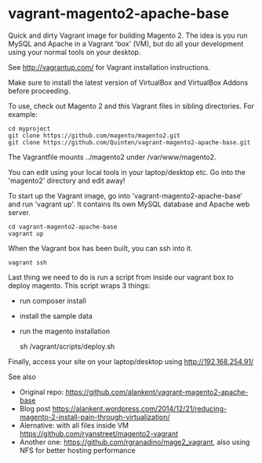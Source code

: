 vagrant-magento2-apache-base
============================

Quick and dirty Vagrant image for building Magento 2. The idea is you run
MySQL and Apache in a Vagrant 'box' (VM), but do all your development
using your normal tools on your desktop.

See http://vagrantup.com/ for Vagrant installation instructions.

Make sure to install the latest version of VirtualBox and VirtualBox Addons before proceeding.

To use, check out Magento 2 and this Vagrant files in sibling directories.
For example:

    cd myproject
    git clone https://github.com/magento/magento2.git
    git clone https://github.com/Quinten/vagrant-magento2-apache-base.git

The Vagrantfile mounts ../magento2 under /var/www/magento2.

You can edit using your local tools in your laptop/desktop etc. Go into the
'magento2' directory and edit away!

To start up the Vagrant image, go into 'vagrant-magento2-apache-base' and
run 'vagrant up'. It contains its own MySQL database and Apache web server.

    cd vagrant-magento2-apache-base
    vagrant up

When the Vagrant box has been built, you can ssh into it.

    vagrant ssh

Last thing we need to do is run a script from inside our vagrant box to deploy magento. This script wraps 3 things:

* run composer install
* install the sample data
* run the magento installation


    sh /vagrant/scripts/deploy.sh

Finally, access your site on your laptop/desktop using http://192.168.254.91/

See also
* Original repo: https://github.com/alankent/vagrant-magento2-apache-base
* Blog post https://alankent.wordpress.com/2014/12/21/reducing-magento-2-install-pain-through-virtualization/
* Alernative: with all files inside VM https://github.com/ryanstreet/magento2-vagrant
* Another one: https://github.com/rgranadino/mage2_vagrant, also using NFS for better hosting performance




